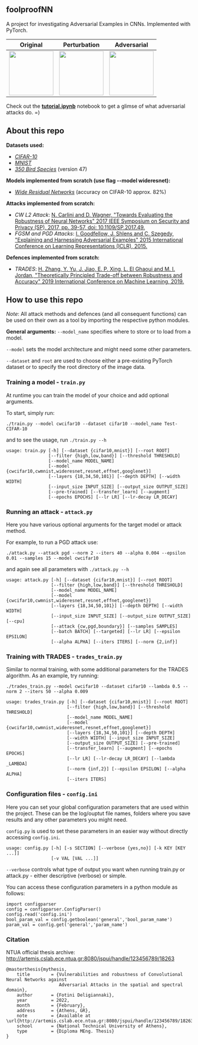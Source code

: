 ## foolproofNN
A project for  investigating Adversarial Examples in CNNs. 
Implemented with PyTorch.


|Original|Perturbation|Adversarial|
|----------|------|---------|
|<img src='https://user-images.githubusercontent.com/44481663/159064311-2443b1f8-7d69-48fe-af42-de909367f071.svg' width=120>  | <img src='https://user-images.githubusercontent.com/44481663/159064323-0d8770bc-ad96-4b4b-9416-3ce451a7442c.svg' width=120> |<img src='https://user-images.githubusercontent.com/44481663/159064331-8bf7e2a7-5637-4dca-b1d9-3bc64fef1e07.svg' width=120> |

<!-- |Albatross||Tit mouse| -->

Check out the **[tutorial.ipynb](https://github.com/fotinidelig/foolproofCNN/blob/main/tutorial.ipynb)** notebook to get a glimse of what adversarial attacks do. =)

## About this repo

**Datasets used:**
- [*CIFAR-10*](https://www.cs.toronto.edu/~kriz/cifar.html)
- [*MNIST*](http://yann.lecun.com/exdb/mnist/)
- [*350 Bird Species*](https://www.kaggle.com/gpiosenka/100-bird-species/code?datasetId=534640&sortBy=voteCount) (version 47)

**Models implemented from scratch (use flag --model wideresnet):**
- [*Wide Residual Networks*](https://arxiv.org/abs/1605.07146) (accuracy on CIFAR-10 approx. 82%)

**Attacks implemented from scratch:**
- *CW L2 Attack*: [N. Carlini and D. Wagner, "Towards Evaluating the Robustness of Neural Networks" 2017 IEEE Symposium on Security and Privacy (SP), 2017, pp. 39-57, doi: 10.1109/SP.2017.49.](https://ieeexplore.ieee.org/document/7958570)
- *FGSM and PGD Attacks*: [I. Goodfellow, J. Shlens and C. Szegedy, "Explaining and Harnessing Adversarial Examples" 2015 International Conference on Learning Representations (ICLR), 2015.](https://arxiv.org/abs/1412.6572v3)

**Defences implemented from scratch:**
- *TRADES*: [H. Zhang, Y. Yu, J. Jiao, E. P. Xing, L. El Ghaoui and M. I. Jordan, "Theoretically Principled Trade-off between Robustness and Accuracy" 2019 International Conference on Machine Learning, 2019.](https://arxiv.org/pdf/1901.08573.pdf)

## How to use this repo
*Note*: All attack methods and defences (and all consequent functions) can be used on their own as a tool by importing the respective python modules.

**General arguments:** 
`--model_name` specifies where to store or to load from a model.

`--model` sets the model architecture and might need some other parameters.

`--dataset` and `root` are used to choose either a pre-existing PyTorch dataset or to specify the root directory of the image data.


### **Training a model - `train.py`**

At runtime you can train the model of your choice and add optional arguments.

To start, simply run: 

`./train.py --model cwcifar10 --dataset cifar10 --model_name Test-CIFAR-10`

and to see the usage, run `./train.py --h`
```
usage: train.py [-h] [--dataset {cifar10,mnist}] [--root ROOT]
                [--filter {high,low,band}] [--threshold THRESHOLD]
                [--model_name MODEL_NAME]
                [--model {cwcifar10,cwmnist,wideresnet,resnet,effnet,googlenet}]
                [--layers {18,34,50,101}] [--depth DEPTH] [--width WIDTH]
                [--input_size INPUT_SIZE] [--output_size OUTPUT_SIZE]
                [--pre-trained] [--transfer_learn] [--augment]
                [--epochs EPOCHS] [--lr LR] [--lr-decay LR_DECAY]
```


### **Running an attack - `attack.py`**

Here you have various optional arguments for the target model or attack method.

For example, to run a PGD attack use: 

`./attack.py --attack pgd --norm 2 --iters 40 --alpha 0.004 --epsilon 0.01 --samples 15 --model cwcifar10`

and again see all parameters with `./attack.py --h`
```
usage: attack.py [-h] [--dataset {cifar10,mnist}] [--root ROOT]
                 [--filter {high,low,band}] [--threshold THRESHOLD]
                 [--model_name MODEL_NAME]
                 [--model {cwcifar10,cwmnist,wideresnet,resnet,effnet,googlenet}]
                 [--layers {18,34,50,101}] [--depth DEPTH] [--width WIDTH]
                 [--input_size INPUT_SIZE] [--output_size OUTPUT_SIZE] [--cpu]
                 [--attack {cw,pgd,boundary}] [--samples SAMPLES]
                 [--batch BATCH] [--targeted] [--lr LR] [--epsilon EPSILON]
                 [--alpha ALPHA] [--iters ITERS] [--norm {2,inf}]
```


### **Training with TRADES - `trades_train.py`**

Similar to normal training, with some additional parameters for the TRADES algorithm.
As an example, try running:

`./trades_train.py --model cwcifar10 --dataset cifar10 --lambda 0.5 --norm 2 --iters 50 --alpha 0.009`

```
usage: trades_train.py [-h] [--dataset {cifar10,mnist}] [--root ROOT]
                       [--filter {high,low,band}] [--threshold THRESHOLD]
                       [--model_name MODEL_NAME]
                       [--model {cwcifar10,cwmnist,wideresnet,resnet,effnet,googlenet}]
                       [--layers {18,34,50,101}] [--depth DEPTH]
                       [--width WIDTH] [--input_size INPUT_SIZE]
                       [--output_size OUTPUT_SIZE] [--pre-trained]
                       [--transfer_learn] [--augment] [--epochs EPOCHS]
                       [--lr LR] [--lr-decay LR_DECAY] [--lambda _LAMBDA]
                       [--norm {inf,2}] [--epsilon EPSILON] [--alpha ALPHA]
                       [--iters ITERS]
```
### **Configuration files - `config.ini`**

Here you can set your global configuration parameters that are used within the project. These can be the log/ouptut file names, folders where you save results and any other parameters you might need.


`config.py` is used to set these parameters in an easier way without directly accessing `config.ini`.

```
usage: config.py [-h] [-s SECTION] [--verbose {yes,no}] [-k KEY [KEY ...]]
                 [-v VAL [VAL ...]]
```

`--verbose` controls what type of output you want when running train.py or attack.py - either descriptive (verbose) or simple.

You can access these configuration parameters in a python module as follows:

```
import configparser
config = configparser.ConfigParser()
config.read('config.ini')
bool_param_val = config.getboolean('general','bool_param_name')
param_val = config.get('general','param_name')
```

### Citation
NTUA official thesis archive: http://artemis.cslab.ece.ntua.gr:8080/jspui/handle/123456789/18263
```
@masterthesis{mythesis,
    title        = {Vulnerabilities and robustness of Convolutional Neural Networks against
                    Adversarial Attacks in the spatial and spectral domain},
    author       = {Fotini Deligiannaki},
    year         = 2022,
    month        = {February},
    address      = {Athens, GR},
    note         = {Available at \url{http://artemis.cslab.ece.ntua.gr:8080/jspui/handle/123456789/18263}},
    school       = {National Technical University of Athens},
    type         = {Diploma MEng. Thesis}
}
```
